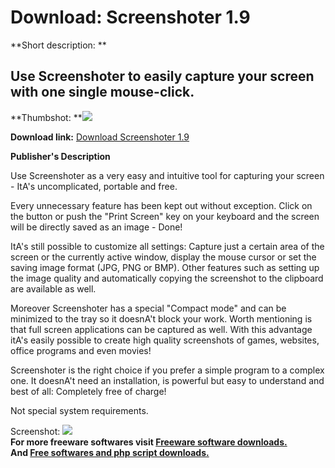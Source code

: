 # Download: Screenshoter 1.9

**Short description: **

## Use Screenshoter to easily capture your screen with one single mouse-click.

  
**Thumbshot: **![](http://www.freewarefiles.com/screenshot/screenshoter16_md.jpg)   
  
**Download link:** [Download Screenshoter 1.9](http://freesoftwares.boysofts.com/Screenshoter_program_47467.html)  
  

**Publisher's Description**  
  

Use Screenshoter as a very easy and intuitive tool for capturing your screen -
ItA's uncomplicated, portable and free.

Every unnecessary feature has been kept out without exception. Click on the
button or push the "Print Screen" key on your keyboard and the screen will be
directly saved as an image - Done!

ItA's still possible to customize all settings: Capture just a certain area of
the screen or the currently active window, display the mouse cursor or set the
saving image format (JPG, PNG or BMP). Other features such as setting up the
image quality and automatically copying the screenshot to the clipboard are
available as well.

Moreover Screenshoter has a special "Compact mode" and can be minimized to the
tray so it doesnA't block your work. Worth mentioning is that full screen
applications can be captured as well. With this advantage itA's easily
possible to create high quality screenshots of games, websites, office
programs and even movies!

Screenshoter is the right choice if you prefer a simple program to a complex
one. It doesnA't need an installation, is powerful but easy to understand and
best of all: Completely free of charge!

Not special system requirements.

  
  
Screenshot: ![](http://www.freewarefiles.com/screenshot/screenshoter16.jpg)  
**For more freeware softwares visit [Freeware software downloads.](http://freesoftwares.boysofts.com/)**   
**And [Free softwares and php script downloads.](http://www.boysofts.com/)**

